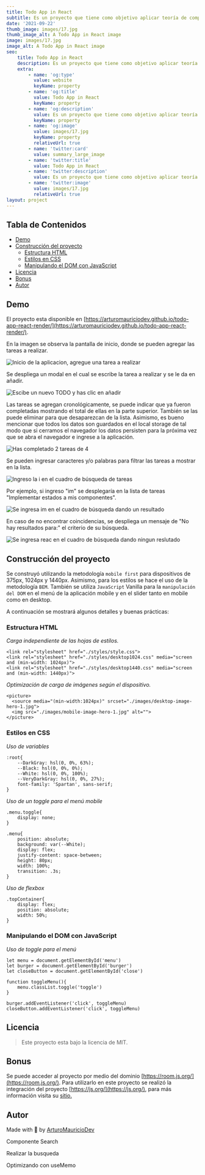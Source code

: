 ```yaml
---
title: Todo App in React
subtitle: Es un proyecto que tiene como objetivo aplicar teoría de componentes utilizando Atomic Design bajo el principio de responsabilidad única, para los estilos se utilizó el preprocesador de CSS SASS. Se creó la aplicación con Create React App, se utilizó conceptos de estados de componentes y el ciclo de vida de los mismos, además de varios hooks. La aplicación también utiliza persistencia de datos en el Local Storage.
date: '2021-09-22'
thumb_image: images/17.jpg
thumb_image_alt: A Todo App in React image
image: images/17.jpg
image_alt: A Todo App in React image
seo:
    title: Todo App in React
    description: Es un proyecto que tiene como objetivo aplicar teoría de componentes utilizando Atomic Design bajo el principio de responsabilidad única, para los estilos se utilizó el preprocesador de CSS SASS. Se creó la aplicación con Create React App, se utilizó conceptos de estados de componentes y el ciclo de vida de los mismos, además de varios hooks. La aplicación también utiliza persistencia de datos en el Local Storage.
    extra:
        - name: 'og:type'
          value: website
          keyName: property
        - name: 'og:title'
          value: Todo App in React
          keyName: property
        - name: 'og:description'
          value: Es un proyecto que tiene como objetivo aplicar teoría de componentes utilizando Atomic Design bajo el principio de responsabilidad única, para los estilos se utilizó el preprocesador de CSS SASS. Se creó la aplicación con Create React App, se utilizó conceptos de estados de componentes y el ciclo de vida de los mismos, además de varios hooks. La aplicación también utiliza persistencia de datos en el Local Storage.
          keyName: property
        - name: 'og:image'
          value: images/17.jpg
          keyName: property
          relativeUrl: true
        - name: 'twitter:card'
          value: summary_large_image
        - name: 'twitter:title'
          value: Todo App in React
        - name: 'twitter:description'
          value: Es un proyecto que tiene como objetivo aplicar teoría de componentes utilizando Atomic Design bajo el principio de responsabilidad única, para los estilos se utilizó el preprocesador de CSS SASS. Se creó la aplicación con Create React App, se utilizó conceptos de estados de componentes y el ciclo de vida de los mismos, además de varios hooks. La aplicación también utiliza persistencia de datos en el Local Storage.
        - name: 'twitter:image'
          value: images/17.jpg
          relativeUrl: true
layout: project
---
```


## Tabla de Contenidos

-   [Demo](#demo)
-   [Construcción del proyecto](#construcción-del-proyecto)
    -   [Estructura HTML](#estructura-html)
    -   [Estilos en CSS](#estilos-en-css)
    -   [Manipulando el DOM con JavaScript](#manipulando-el-dom-con-javascript)
-   [Licencia](#licencia)
-   [Bonus](#bonus)
-   [Autor](#autor)

## Demo

El proyecto esta disponible en [https://arturomauriciodev.github.io/todo-app-react-render/](https://arturomauriciodev.github.io/todo-app-react-render/).

En la imagen se observa la pantalla de inicio, donde se pueden agregar las tareas a realizar.

![Inicio de la aplicacion, agregue una tarea a realizar](https://i66.servimg.com/u/f66/20/43/92/62/localh18.png)

Se despliega un modal en el cual se escribe la tarea a realizar y se le da en añadir.

![Escibe un nuevo TODO y has clic en añadir](https://i66.servimg.com/u/f66/20/43/92/62/localh19.png)

Las tareas se agregan cronológicamente, se puede indicar que ya fueron completadas mostrando el total de ellas en la parte superior. También se las puede eliminar para que desaparezcan de la lista. Asimismo, es bueno mencionar que todos los datos son guardados en el local storage de tal modo que si cerramos el navegador los datos persisten para la próxima vez que se abra el navegador e ingrese a la aplicación.

![Has completado 2 tareas de 4](https://i66.servimg.com/u/f66/20/43/92/62/localh20.png)

Se pueden ingresar caracteres y/o palabras para filtrar las tareas a mostrar en la lista.

![Ingreso la i en el cuadro de búsqueda de tareas](https://i66.servimg.com/u/f66/20/43/92/62/localh21.png)

Por ejemplo, si ingreso "im" se desplegaría en la lista de tareas "Implementar estados a mis componentes".

![Se ingresa im en el cuadro de búsqueda dando un resultado](https://i66.servimg.com/u/f66/20/43/92/62/localh22.png)

En caso de no encontrar coincidencias, se despliega un mensaje de "No hay resultados para:" el criterio de su búsqueda.

![Se ingresa reac en el cuadro de búsqueda dando ningun reslutado](https://i66.servimg.com/u/f66/20/43/92/62/localh17.png)

## Construcción del proyecto

Se construyó utilizando la metodología `mobile first` para dispositivos de 375px, 1024px y 1440px. Asimismo, para los estilos se hace el uso de la metodología `BEM`. También se utiliza `JavaScript` Vanilla para la `manipulación del DOM` en el menú de la aplicación mobile y en el slider tanto en mobile como en desktop.

A continuación se mostrará algunos detalles y buenas prácticas:

### Estructura HTML

_Carga independiente de las hojas de estilos._

```
<link rel="stylesheet" href="./styles/style.css">
<link rel="stylesheet" href="./styles/desktop1024.css" media="screen and (min-width: 1024px)">
<link rel="stylesheet" href="./styles/desktop1440.css" media="screen and (min-width: 1440px)">
```

_Optimización de carga de imágenes según el dispositivo._

```
<picture>
  <source media="(min-width:1024px)" srcset="./images/desktop-image-hero-1.jpg">
  <img src="./images/mobile-image-hero-1.jpg" alt="">
</picture>
```

### Estilos en CSS

_Uso de variables_

```
:root{
    --DarkGray: hsl(0, 0%, 63%);
    --Black: hsl(0, 0%, 0%);
    --White: hsl(0, 0%, 100%);
    --VeryDarkGray: hsl(0, 0%, 27%);
    font-family: 'Spartan', sans-serif;
}
```

_Uso de un toggle para el menú mobile_

```
.menu.toggle{
    display: none;
}

.menu{
    position: absolute;
    background: var(--White);
    display: flex;
    justify-content: space-between;
    height: 80px;
    width: 100%;
    transition: .3s;
}
```

_Uso de flexbox_

```
.topContainer{
    display: flex;
    position: absolute;
    width: 50%;
}
```

### Manipulando el DOM con JavaScript

_Uso de toggle para el menú_

```
let menu = document.getElementById('menu')
let burger = document.getElementById('burger')
let closeButton = document.getElementById('close')

function toggleMenu(){
    menu.classList.toggle('toggle')
}

burger.addEventListener('click', toggleMenu)
closeButton.addEventListener('click', toggleMenu)
```

## Licencia

> Este proyecto esta bajo la licencia de MIT.

## Bonus

Se puede acceder al proyecto por medio del dominio [https://room.js.org/](https://room.js.org/). Para utilizarlo en este proyecto se realizó la integración del proyecto [https://js.org/](https://js.org/), para más información visita su [sitio.](https://js.org/)

## Autor

Made with 💜 by [ArturoMauricioDev](https://arturomauricio.bio.link/)

Componente Search

Realizar la busqueda

Optimizando con useMemo
